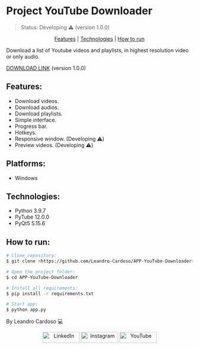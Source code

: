 # Project YouTube Downloader
> Status: Developing ⚠️ (version 1.0.0)

<center>

[Features](#features) | [Technologies](#technologies) | [How to run](#how-to-run)

</center>

<p>Download a list of Youtube videos and playlists, in highest resolution video or only audio.</p>

[DOWNLOAD LINK](https://github.com/Leandro-Cardoso/APP-YouTube-Downloader/raw/master/exe/APP%20YouTube%20Downloader%20(v.1.0.0).exe) (version 1.0.0)

## Features:
+ Download videos.
+ Download audios.
+ Download playlists.
+ Simple interface.
+ Progress bar.
+ Hotkeys.
+ Responsive window. (Developing ⚠️)
+ Preview videos. (Developing ⚠️)

## Platforms:
+ Windows

## Technologies:
+ Python 3.9.7
+ PyTube 12.0.0
+ PyQt5 5.15.6

## How to run:

```bash
# Clone repository:
$ git clone <https://github.com/Leandro-Cardoso/APP-YouTube-Downloader>

# Open the project folder:
$ cd APP-YouTube-Downloader

# Install all requirements:
$ pip install -r requirements.txt

# Start app:
$ python app.py
```

By Leandro Cardoso 💻

<div align="center">
  <a href="https://www.linkedin.com/in/leandrolimacardoso">
  <img alt="LinkedIn" height="30" width="100" src="https://img.shields.io/badge/LinkedIn-0077B5?style=for-the-badge&logo=linkedin&logoColor=white"/></a>
  <a href="https://www.instagram.com/leandrolimacardoso">
  <img alt="Instagram" height="30" width="100" src="https://img.shields.io/badge/Instagram-E4405F?style=for-the-badge&logo=instagram&logoColor=white"/></a>
  <a href="https://www.youtube.com/channel/UCtbBdlytJ5b8KUogQo7rfXw">
  <img alt="YouTube" height="30" width="100" src="https://img.shields.io/badge/YouTube-FF0000?style=for-the-badge&logo=youtube&logoColor=white"/></a>
</div>
